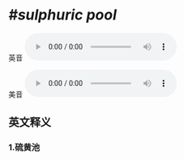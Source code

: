 # ***\#sulphuric pool*** 
英音
<audio src="./media/sulphuric pool1_AAC.aac" controls="controls"></audio>

美音
<audio src="./media/sulphuric pool2_AAC.aac" controls="controls"></audio>



  

英文释义
---
### 1.**硫黄池**  


